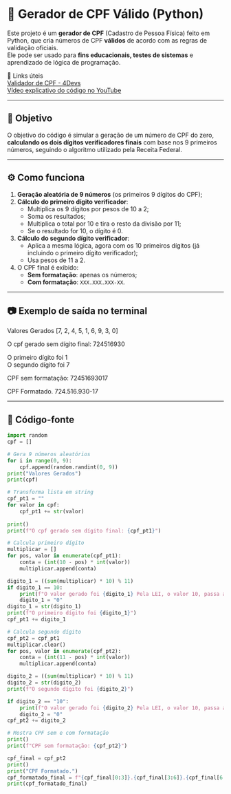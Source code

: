# 🧾 Gerador de CPF Válido (Python)

Este projeto é um **gerador de CPF** (Cadastro de Pessoa Física) feito em Python, que cria números de CPF **válidos** de acordo com as regras de validação oficiais.  
Ele pode ser usado para **fins educacionais, testes de sistemas** e aprendizado de lógica de programação.

🔗 Links úteis
<br>
<a href="https://www.4devs.com.br/validador_cpf">Validador de CPF - 4Devs</a>
<br>
<a href="https://www.youtube.com/watch?v=2UXMe8hARg4&t=39s">Vídeo explicativo do código no YouTube</a>

---

## 🎯 Objetivo

O objetivo do código é simular a geração de um número de CPF do zero, **calculando os dois dígitos verificadores finais** com base nos 9 primeiros números, seguindo o algoritmo utilizado pela Receita Federal.

---

## ⚙️ Como funciona

1. **Geração aleatória de 9 números** (os primeiros 9 dígitos do CPF);
2. **Cálculo do primeiro dígito verificador**:
   - Multiplica os 9 dígitos por pesos de 10 a 2;
   - Soma os resultados;
   - Multiplica o total por 10 e tira o resto da divisão por 11;
   - Se o resultado for 10, o dígito é 0.
3. **Cálculo do segundo dígito verificador**:
   - Aplica a mesma lógica, agora com os 10 primeiros dígitos (já incluindo o primeiro dígito verificador);
   - Usa pesos de 11 a 2.
4. O CPF final é exibido:
   - **Sem formatação**: apenas os números;
   - **Com formatação**: `XXX.XXX.XXX-XX`.

---

## 📷 Exemplo de saída no terminal

Valores Gerados
[7, 2, 4, 5, 1, 6, 9, 3, 0]

O cpf gerado sem dígito final: 724516930

O primeiro dígito foi 1
<br>
O segundo dígito foi 7

CPF sem formatação: 72451693017

CPF Formatado.
724.516.930-17



---

## 📎 Código-fonte

```python
import random 
cpf = []

# Gera 9 números aleatórios
for i in range(0, 9):
    cpf.append(random.randint(0, 9))
print("Valores Gerados")
print(cpf)

# Transforma lista em string
cpf_pt1 = ""
for valor in cpf:
    cpf_pt1 += str(valor)
    
print()
print(f"O cpf gerado sem dígito final: {cpf_pt1}")

# Calcula primeiro dígito
multiplicar = []
for pos, valor in enumerate(cpf_pt1):
    conta = (int(10 - pos) * int(valor))
    multiplicar.append(conta)

digito_1 = ((sum(multiplicar) * 10) % 11)
if digito_1 == 10:
    print(f"O valor gerado foi {digito_1} Pela LEI, o valor 10, passa a ser 0")
    digito_1 = "0"
digito_1 = str(digito_1)
print(f"O primeiro dígito foi {digito_1}")
cpf_pt1 += digito_1

# Calcula segundo dígito
cpf_pt2 = cpf_pt1
multiplicar.clear()
for pos, valor in enumerate(cpf_pt2):
    conta = (int(11 - pos) * int(valor))
    multiplicar.append(conta)

digito_2 = ((sum(multiplicar) * 10) % 11)
digito_2 = str(digito_2)
print(f"O segundo dígito foi {digito_2}")

if digito_2 == "10":
    print(f"O valor gerado foi {digito_2} Pela LEI, o valor 10, passa a ser 0")
    digito_2 = "0" 
cpf_pt2 += digito_2

# Mostra CPF sem e com formatação
print()
print(f"CPF sem formatação: {cpf_pt2}")

cpf_final = cpf_pt2
print()
print("CPF Formatado.")
cpf_formatado_final = f"{cpf_final[0:3]}.{cpf_final[3:6]}.{cpf_final[6:9]}-{cpf_final[9:11]}"
print(cpf_formatado_final)

